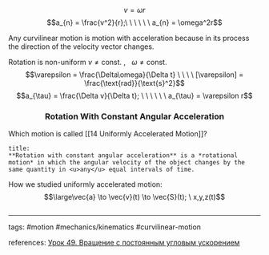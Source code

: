 <center><img src="http://urlr.me/3LWyT" alt=""/></center>

$$v = \omega r$$
$$a_{n} = \frac{v^2}{r};\ \ \ \ \ \ a_{n} = \omega^2r$$

Any curvilinear motion is motion with acceleration because in its process the direction of the velocity vector changes.

Rotation is non-uniform $v \neq \text{const.} \ , \ \ \ \omega \neq \text{const.}$ 
$$\varepsilon = \frac{\Delta\omega}{\Delta t} \ \ \ \ [\varepsilon] = \frac{\text{rad}}{\text{s}^2}$$
$$a_{\tau} = \frac{\Delta v}{\Delta t}; \ \ \ \ \ \ a_{\tau} = \varepsilon r$$


### <center>Rotation With Constant Angular Acceleration</center>
Which motion is called [[14 Uniformly Accelerated Motion]]?

```ad-definition
title:
**Rotation with constant angular acceleration** is a *rotational motion* in which the angular velocity of the object changes by the same quantity in <u>any</u> equal intervals of time.
```

How we studied uniformly accelerated motion:
$$\large\vec{a} \to \vec{v}(t) \to \vec{S}(t); \ x,y,z(t)$$

<center><img src="http://urlr.me/gks2f" alt=""/></center>


---

tags: #motion #mechanics/kinematics #curvilinear-motion 

references: [Урок 49. Вращение с постоянным угловым ускорением](https://www.youtube.com/watch?v=djV47m_QA0Q&list=PL1Us50cZo25n6bb6kD6WzSQg5WonTlhN0&index=8)